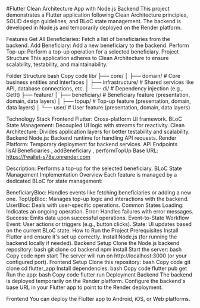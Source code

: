 #Flutter Clean Architecture App with Node.js Backend
This project demonstrates a Flutter application following Clean Architecture principles, SOLID design guidelines, and BLoC state management. The backend is developed in Node.js and temporarily deployed on the Render platform.

Features
Get All Beneficiaries: Fetch a list of beneficiaries from the backend.
Add Beneficiary: Add a new beneficiary to the backend.
Perform Top-up: Perform a top-up operation for a selected beneficiary.
Project Structure
This application adheres to Clean Architecture to ensure scalability, testability, and maintainability.

Folder Structure
bash
Copy code
lib/
├── core/
│   ├── domain/         # Core business entities and interfaces
│   ├── infrastructure/ # Shared services like API, database connections, etc.
│   └── di/             # Dependency injection (e.g., GetIt)
├── feature/
│   ├── beneficiary/    # Beneficiary feature (presentation, domain, data layers)
│   ├── topup/          # Top-up feature (presentation, domain, data layers)
│   └── user/           # User feature (presentation, domain, data layers)

Technology Stack
Frontend
Flutter: Cross-platform UI framework.
BLoC State Management: Decoupled UI logic with streams for reactivity.
Clean Architecture: Divides application layers for better testability and scalability.
Backend
Node.js: Backend runtime for handling API requests.
Render Platform: Temporary deployment for backend services.
API Endpoints lisAllBeneficiaries , addBeneficiary , performTopUp
Base URL: https://fwallet-s78e.onrender.com

Description: Performs a top-up for the selected beneficiary.
BLoC State Management
Implementation Overview
Each feature is managed by a dedicated BLoC for state management:

BeneficiaryBloc: Handles events like fetching beneficiaries or adding a new one.
TopUpBloc: Manages top-up logic and interactions with the backend.
UserBloc: Deals with user-specific operations.
Common States
Loading: Indicates an ongoing operation.
Error: Handles failures with error messages.
Success: Emits data upon successful operations.
Event-to-State Workflow
Event: User actions or triggers (e.g., button clicks).
State: UI updates based on the current BLoC state.
How to Run the Project
Prerequisites
Install Flutter and ensure it's set up correctly.
Install Node.js (for running the backend locally if needed).
Backend Setup
Clone the Node.js backend repository:
bash
git clone 
cd backend
npm install
Start the server:
bash
Copy code
npm start
The server will run on http://localhost:3000 (or your configured port).
Frontend Setup
Clone this repository:
bash
Copy code
git clone 
cd flutter_app
Install dependencies:
bash
Copy code
flutter pub get
Run the app:
bash
Copy code
flutter run
Deployment
Backend
The backend is deployed temporarily on the Render platform. Configure the backend's base URL in your Flutter app to point to the Render deployment.

Frontend
You can deploy the Flutter app to Android, iOS, or Web platforms.
